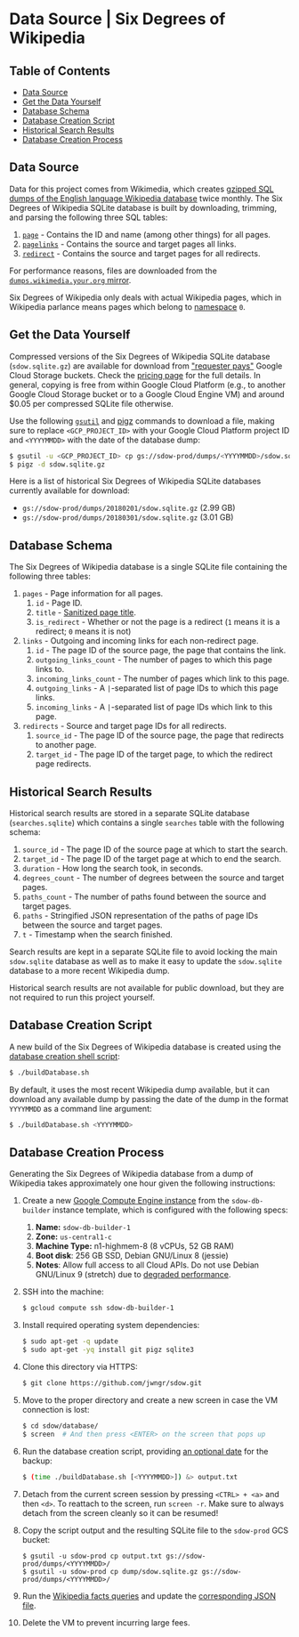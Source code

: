 # Data Source | Six Degrees of Wikipedia

## Table of Contents

* [Data Source](#data-source)
* [Get the Data Yourself](#get-the-data-yourself)
* [Database Schema](#database-schema)
* [Database Creation Script](#database-creation-script)
* [Historical Search Results](#historical-search-results)
* [Database Creation Process](#database-creation-process)

## Data Source

Data for this project comes from Wikimedia, which creates [gzipped SQL dumps of the English language
Wikipedia database](https://dumps.wikimedia.your.org/enwiki) twice monthly. The Six Degrees of
Wikipedia SQLite database is built by downloading, trimming, and parsing the following three SQL
tables:

1.  [`page`](https://www.mediawiki.org/wiki/Manual:Page_table) - Contains the ID and name (among
    other things) for all pages.
2.  [`pagelinks`](https://www.mediawiki.org/wiki/Manual:Pagelinks_table) - Contains the source and
    target pages all links.
3.  [`redirect`](https://www.mediawiki.org/wiki/Manual:Redirect_table) - Contains the source and
    target pages for all redirects.

For performance reasons, files are downloaded from the
[`dumps.wikimedia.your.org` mirror](https://dumps.wikimedia.your.org/backup-index.html).

Six Degrees of Wikipedia only deals with actual Wikipedia pages, which in Wikipedia parlance means
pages which belong to [namespace](https://en.wikipedia.org/wiki/Wikipedia:Namespace) `0`.

## Get the Data Yourself

Compressed versions of the Six Degrees of Wikipedia SQLite database (`sdow.sqlite.gz`) are available
for download from ["requester pays"](https://cloud.google.com/storage/docs/requester-pays) Google
Cloud Storage buckets. Check the [pricing page](https://cloud.google.com/storage/pricing) for the
full details. In general, copying is free from within Google Cloud Platform (e.g., to another Google
Cloud Storage bucket or to a Google Cloud Engine VM) and around $0.05 per compressed SQLite file
otherwise.

Use the following [`gsutil`](https://cloud.google.com/storage/docs/gsutil) and
[pigz](https://zlib.net/pigz/) commands to download a file, making sure to replace
`<GCP_PROJECT_ID>` with your Google Cloud Platform project ID and `<YYYYMMDD>` with the date of the
database dump:

```bash
$ gsutil -u <GCP_PROJECT_ID> cp gs://sdow-prod/dumps/<YYYYMMDD>/sdow.sqlite.gz .
$ pigz -d sdow.sqlite.gz
```

Here is a list of historical Six Degrees of Wikipedia SQLite databases currently available for
download:

* `gs://sdow-prod/dumps/20180201/sdow.sqlite.gz` (2.99 GB)
* `gs://sdow-prod/dumps/20180301/sdow.sqlite.gz` (3.01 GB)

## Database Schema

The Six Degrees of Wikipedia database is a single SQLite file containing the following three tables:

1.  `pages` - Page information for all pages.
    1.  `id` - Page ID.
    2.  `title` - [Sanitized page title](https://www.mediawiki.org/wiki/Manual:Page_title).
    3.  `is_redirect` - Whether or not the page is a redirect (`1` means it is a redirect; `0` means
        it is not)
2.  `links` - Outgoing and incoming links for each non-redirect page.
    1.  `id` - The page ID of the source page, the page that contains the link.
    2.  `outgoing_links_count` - The number of pages to which this page links to.
    3.  `incoming_links_count` - The number of pages which link to this page.
    4.  `outgoing_links` - A `|`-separated list of page IDs to which this page links.
    5.  `incoming_links` - A `|`-separated list of page IDs which link to this page.
3.  `redirects` - Source and target page IDs for all redirects.
    1.  `source_id` - The page ID of the source page, the page that redirects to another page.
    2.  `target_id` - The page ID of the target page, to which the redirect page redirects.

## Historical Search Results

Historical search results are stored in a separate SQLite database (`searches.sqlite`) which
contains a single `searches` table with the following schema:

1.  `source_id` - The page ID of the source page at which to start the search.
2.  `target_id` - The page ID of the target page at which to end the search.
3.  `duration` - How long the search took, in seconds.
4.  `degrees_count` - The number of degrees between the source and target pages.
5.  `paths_count` - The number of paths found between the source and target pages.
6.  `paths` - Stringified JSON representation of the paths of page IDs between the source and
    target pages.
7.  `t` - Timestamp when the search finished.

Search results are kept in a separate SQLite file to avoid locking the main `sdow.sqlite` database
as well as to make it easy to update the `sdow.sqlite` database to a more recent Wikipedia dump.

Historical search results are not available for public download, but they are not required to run
this project yourself.

## Database Creation Script

A new build of the Six Degrees of Wikipedia database is created using the [database creation shell
script](../database/buildDatabase.sh):

```bash
$ ./buildDatabase.sh
```

By default, it uses the most recent Wikipedia dump available, but it can download any available dump
by passing the date of the dump in the format `YYYYMMDD` as a command line argument:

```bash
$ ./buildDatabase.sh <YYYYMMDD>
```

## Database Creation Process

Generating the Six Degrees of Wikipedia database from a dump of Wikipedia takes approximately one
hour given the following instructions:

1.  Create a new [Google Compute Engine instance](https://console.cloud.google.com/compute/instances?project=sdow-prod)
    from the `sdow-db-builder` instance template, which is configured with the following specs:
    1.  **Name:** `sdow-db-builder-1`
    1.  **Zone:** `us-central1-c`
    1.  **Machine Type:** n1-highmem-8 (8 vCPUs, 52 GB RAM)
    1.  **Boot disk**: 256 GB SSD, Debian GNU/Linux 8 (jessie)
    1.  **Notes**: Allow full access to all Cloud APIs. Do not use Debian GNU/Linux 9 (stretch) due to
        [degraded performance](https://lists.debian.org/debian-kernel/2017/12/msg00265.html).
1.  SSH into the machine:

    ```bash
    $ gcloud compute ssh sdow-db-builder-1
    ```

1.  Install required operating system dependencies:

    ```bash
    $ sudo apt-get -q update
    $ sudo apt-get -yq install git pigz sqlite3
    ```

1.  Clone this directory via HTTPS:

    ```bash
    $ git clone https://github.com/jwngr/sdow.git
    ```

1.  Move to the proper directory and create a new screen in case the VM connection is lost:

    ```bash
    $ cd sdow/database/
    $ screen  # And then press <ENTER> on the screen that pops up
    ```

1.  Run the database creation script, providing
    [an optional date](https://dumps.wikimedia.your.org/enwiki/) for the backup:

    ```bash
    $ (time ./buildDatabase.sh [<YYYYMMDD>]) &> output.txt
    ```

1.  Detach from the current screen session by pressing `<CTRL> + <a>` and then `<d>`. To reattach to
    the screen, run `screen -r`. Make sure to always detach from the screen cleanly so it can be
    resumed!
1.  Copy the script output and the resulting SQLite file to the `sdow-prod` GCS bucket:

    ```
    $ gsutil -u sdow-prod cp output.txt gs://sdow-prod/dumps/<YYYYMMDD>/
    $ gsutil -u sdow-prod cp dump/sdow.sqlite.gz gs://sdow-prod/dumps/<YYYYMMDD>/
    ```

1.  Run the [Wikipedia facts queries](../database/wikipediaFactsQueries.txt) and update the
    [corresponding JSON file](../website/src/resources/wikipediaFacts.json).
1.  Delete the VM to prevent incurring large fees.
